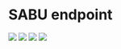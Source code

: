 # SABU endpoint
<a target="_blank" href="https://github.com/SABU-WS/endpoint"><img src="https://img.shields.io/github/contributors/SABU-WS/endpoint" /></a> <a target="_blank" href="https://github.com/SABU-WS/endpoint"><img src="https://img.shields.io/github/last-commit/SABU-WS/endpoint" /></a> <a target="_blank" href="https://github.com/SABU-WS/endpoint"><img src="https://img.shields.io/github/repo-size/SABU-WS/endpoint" /></a> <a target="_blank" href="https://github.com/SABU-WS/endpoint"><img src="https://img.shields.io/github/license/SABU-WS/endpoint" /></a>
